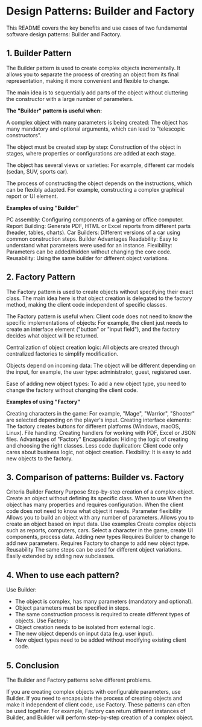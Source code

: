 # Design Patterns: Builder and Factory

This README covers the key benefits and use cases of two fundamental software design patterns: Builder and Factory.

## 1. Builder Pattern

The Builder pattern is used to create complex objects incrementally. It allows you to separate the process of creating an object from its final representation, making it more convenient and flexible to change.

The main idea is to sequentially add parts of the object without cluttering the constructor with a large number of parameters.

**The "Builder" pattern is useful when:**

A complex object with many parameters is being created: The object has many mandatory and optional arguments, which can lead to "telescopic constructors".

The object must be created step by step: Construction of the object in stages, where properties or configurations are added at each stage.

The object has several views or varieties: For example, different car models (sedan, SUV, sports car).

The process of constructing the object depends on the instructions, which can be flexibly adapted. For example, constructing a complex graphical report or UI element.

**Examples of using "Builder"**

PC assembly: Configuring components of a gaming or office computer.
Report Building: Generate PDF, HTML or Excel reports from different parts (header, tables, charts).
Car Builders: Different versions of a car using common construction steps.
Builder Advantages
Readability: Easy to understand what parameters were used for an instance.
Flexibility: Parameters can be added/hidden without changing the core code.
Reusability: Using the same builder for different object variations.

## 2. Factory Pattern

The Factory pattern is used to create objects without specifying their exact class. The main idea here is that object creation is delegated to the factory method, making the client code independent of specific classes.

The Factory pattern is useful when:
Client code does not need to know the specific implementations of objects: For example, the client just needs to create an interface element ("button" or "input field"), and the factory decides what object will be returned.

Centralization of object creation logic: All objects are created through centralized factories to simplify modification.

Objects depend on incoming data: The object will be different depending on the input, for example, the user type: administrator, guest, registered user.

Ease of adding new object types: To add a new object type, you need to change the factory without changing the client code.

**Examples of using "Factory"**

Creating characters in the game: For example, "Mage", "Warrior", "Shooter" are selected depending on the player's input.
Creating interface elements: The factory creates buttons for different platforms (Windows, macOS, Linux).
File handling: Creating handlers for working with PDF, Excel or JSON files.
Advantages of "Factory"
Encapsulation: Hiding the logic of creating and choosing the right classes.
Less code duplication: Client code only cares about business logic, not object creation.
Flexibility: It is easy to add new objects to the factory.

## 3. Comparison of patterns: Builder vs. Factory

Criteria	Builder	Factory
Purpose	Step-by-step creation of a complex object.	Create an object without defining its specific class.
When to use	When the object has many properties and requires configuration.	When the client code does not need to know what object it needs.
Parameter flexibility	Allows you to build an object with any number of parameters.	Allows you to create an object based on input data.
Use examples	Create complex objects such as reports, computers, cars.	Select a character in the game, create UI components, process data.
Adding new types	Requires Builder to change to add new parameters.	Requires Factory to change to add new object type.
Reusability	The same steps can be used for different object variations.	Easily extended by adding new subclasses.

## 4. When to use each pattern?

Use Builder:
- The object is complex, has many parameters (mandatory and optional).
- Object parameters must be specified in steps.
- The same construction process is required to create different types of objects.
Use Factory:
- Object creation needs to be isolated from external logic.
- The new object depends on input data (e.g. user input).
- New object types need to be added without modifying existing client code.
## 5. Conclusion
The Builder and Factory patterns solve different problems.

If you are creating complex objects with configurable parameters, use Builder.
If you need to encapsulate the process of creating objects and make it independent of client code, use Factory.
These patterns can often be used together. For example, Factory can return different instances of Builder, and Builder will perform step-by-step creation of a complex object.
